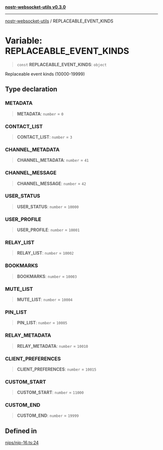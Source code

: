 [**nostr-websocket-utils v0.3.0**](../README.md)

***

[nostr-websocket-utils](../globals.md) / REPLACEABLE\_EVENT\_KINDS

# Variable: REPLACEABLE\_EVENT\_KINDS

> `const` **REPLACEABLE\_EVENT\_KINDS**: `object`

Replaceable event kinds (10000-19999)

## Type declaration

### METADATA

> **METADATA**: `number` = `0`

### CONTACT\_LIST

> **CONTACT\_LIST**: `number` = `3`

### CHANNEL\_METADATA

> **CHANNEL\_METADATA**: `number` = `41`

### CHANNEL\_MESSAGE

> **CHANNEL\_MESSAGE**: `number` = `42`

### USER\_STATUS

> **USER\_STATUS**: `number` = `10000`

### USER\_PROFILE

> **USER\_PROFILE**: `number` = `10001`

### RELAY\_LIST

> **RELAY\_LIST**: `number` = `10002`

### BOOKMARKS

> **BOOKMARKS**: `number` = `10003`

### MUTE\_LIST

> **MUTE\_LIST**: `number` = `10004`

### PIN\_LIST

> **PIN\_LIST**: `number` = `10005`

### RELAY\_METADATA

> **RELAY\_METADATA**: `number` = `10010`

### CLIENT\_PREFERENCES

> **CLIENT\_PREFERENCES**: `number` = `10015`

### CUSTOM\_START

> **CUSTOM\_START**: `number` = `11000`

### CUSTOM\_END

> **CUSTOM\_END**: `number` = `19999`

## Defined in

[nips/nip-16.ts:24](https://github.com/HumanjavaEnterprises/nostr-websocket-utils/blob/main/src/nips/nip-16.ts#L24)
